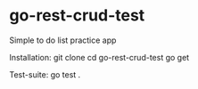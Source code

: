 # go-rest-crud-test
Simple to do list practice app

Installation:
git clone
cd go-rest-crud-test
go get

Test-suite:
go test .